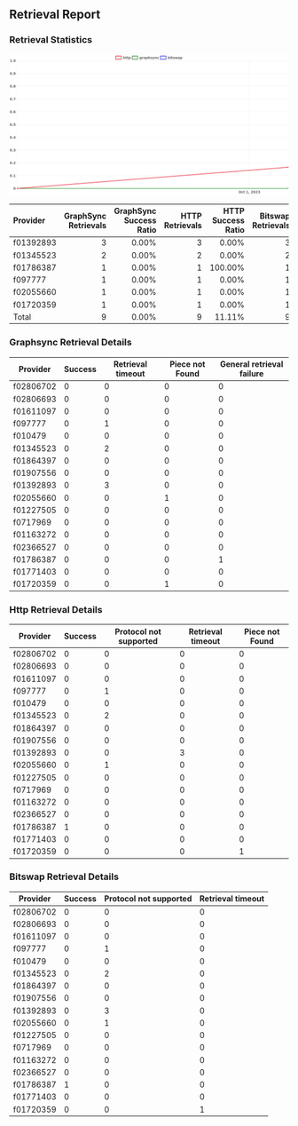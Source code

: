 ## Retrieval Report
### Retrieval Statistics
<img src="https://raw.githubusercontent.com/data-preservation-programs/filplus-checker-assets/main/filecoin-project/filecoin-plus-large-datasets/issues/2217/1696680003992.png"/>

| Provider  | GraphSync Retrievals | GraphSync Success Ratio | HTTP Retrievals | HTTP Success Ratio | Bitswap Retrievals | Bitswap Success Ratio |
| :-------- | -------------------: | ----------------------: | --------------: | -----------------: | -----------------: | --------------------: |
| f01392893 |                    3 |                   0.00% |               3 |              0.00% |                  3 |                 0.00% |
| f01345523 |                    2 |                   0.00% |               2 |              0.00% |                  2 |                 0.00% |
| f01786387 |                    1 |                   0.00% |               1 |            100.00% |                  1 |               100.00% |
| f097777   |                    1 |                   0.00% |               1 |              0.00% |                  1 |                 0.00% |
| f02055660 |                    1 |                   0.00% |               1 |              0.00% |                  1 |                 0.00% |
| f01720359 |                    1 |                   0.00% |               1 |              0.00% |                  1 |                 0.00% |
| Total     |                    9 |                   0.00% |               9 |             11.11% |                  9 |                11.11% |

### Graphsync Retrieval Details
| Provider  | Success | Retrieval timeout | Piece not Found | General retrieval failure |
| --------- | ------- | ----------------- | --------------- | ------------------------- |
| f02806702 | 0       | 0                 | 0               | 0                         |
| f02806693 | 0       | 0                 | 0               | 0                         |
| f01611097 | 0       | 0                 | 0               | 0                         |
| f097777   | 0       | 1                 | 0               | 0                         |
| f010479   | 0       | 0                 | 0               | 0                         |
| f01345523 | 0       | 2                 | 0               | 0                         |
| f01864397 | 0       | 0                 | 0               | 0                         |
| f01907556 | 0       | 0                 | 0               | 0                         |
| f01392893 | 0       | 3                 | 0               | 0                         |
| f02055660 | 0       | 0                 | 1               | 0                         |
| f01227505 | 0       | 0                 | 0               | 0                         |
| f0717969  | 0       | 0                 | 0               | 0                         |
| f01163272 | 0       | 0                 | 0               | 0                         |
| f02366527 | 0       | 0                 | 0               | 0                         |
| f01786387 | 0       | 0                 | 0               | 1                         |
| f01771403 | 0       | 0                 | 0               | 0                         |
| f01720359 | 0       | 0                 | 1               | 0                         |

### Http Retrieval Details
| Provider  | Success | Protocol not supported | Retrieval timeout | Piece not Found |
| --------- | ------- | ---------------------- | ----------------- | --------------- |
| f02806702 | 0       | 0                      | 0                 | 0               |
| f02806693 | 0       | 0                      | 0                 | 0               |
| f01611097 | 0       | 0                      | 0                 | 0               |
| f097777   | 0       | 1                      | 0                 | 0               |
| f010479   | 0       | 0                      | 0                 | 0               |
| f01345523 | 0       | 2                      | 0                 | 0               |
| f01864397 | 0       | 0                      | 0                 | 0               |
| f01907556 | 0       | 0                      | 0                 | 0               |
| f01392893 | 0       | 0                      | 3                 | 0               |
| f02055660 | 0       | 1                      | 0                 | 0               |
| f01227505 | 0       | 0                      | 0                 | 0               |
| f0717969  | 0       | 0                      | 0                 | 0               |
| f01163272 | 0       | 0                      | 0                 | 0               |
| f02366527 | 0       | 0                      | 0                 | 0               |
| f01786387 | 1       | 0                      | 0                 | 0               |
| f01771403 | 0       | 0                      | 0                 | 0               |
| f01720359 | 0       | 0                      | 0                 | 1               |

### Bitswap Retrieval Details
| Provider  | Success | Protocol not supported | Retrieval timeout |
| --------- | ------- | ---------------------- | ----------------- |
| f02806702 | 0       | 0                      | 0                 |
| f02806693 | 0       | 0                      | 0                 |
| f01611097 | 0       | 0                      | 0                 |
| f097777   | 0       | 1                      | 0                 |
| f010479   | 0       | 0                      | 0                 |
| f01345523 | 0       | 2                      | 0                 |
| f01864397 | 0       | 0                      | 0                 |
| f01907556 | 0       | 0                      | 0                 |
| f01392893 | 0       | 3                      | 0                 |
| f02055660 | 0       | 1                      | 0                 |
| f01227505 | 0       | 0                      | 0                 |
| f0717969  | 0       | 0                      | 0                 |
| f01163272 | 0       | 0                      | 0                 |
| f02366527 | 0       | 0                      | 0                 |
| f01786387 | 1       | 0                      | 0                 |
| f01771403 | 0       | 0                      | 0                 |
| f01720359 | 0       | 0                      | 1                 |
